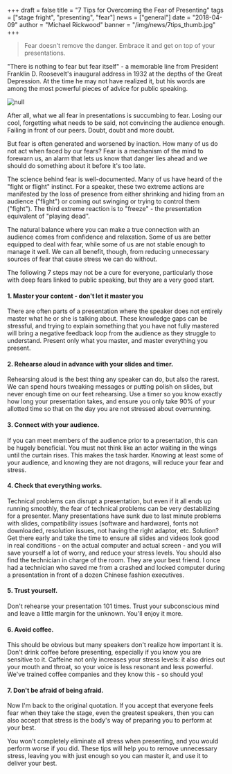 +++
draft = false
title = "7 Tips for Overcoming the Fear of Presenting"
tags = ["stage fright", "presenting", "fear"]
news = ["general"]
date = "2018-04-09"
author = "Michael Rickwood"
banner = "/img/news/7tips_thumb.jpg"
+++
> Fear doesn't remove the danger. Embrace it and get on top of your presentations.

"There is nothing to fear but fear itself" - a memorable line from President Franklin D. Roosevelt's inaugural address in 1932 at the depths of the Great Depression. At the time he may not have realized it, but his words are among the most powerful pieces of advice for public speaking. 

![null](/img/news/quote-roosevelt.jpg)

After all, what we all fear in presentations is succumbing to fear. Losing our cool, forgetting what needs to be said, not convincing the audience enough. Failing in front of our peers. Doubt, doubt and more doubt. 

But fear is often generated and worsened by inaction. How many of us do not act when faced by our fears? Fear is a mechanism of the mind to forewarn us, an alarm that lets us know that danger lies ahead and we should do something about it before it's too late.

The science behind fear is well-documented. Many of us have heard of the "fight or flight" instinct. For a speaker, these two extreme actions are manifested by the loss of presence from either shrinking and hiding from an audience ("flight") or coming out swinging or trying to control them ("fight"). The third extreme reaction is to "freeze" - the presentation equivalent of "playing dead". 

The natural balance where you can make a true connection with an audience comes from confidence and relaxation. Some of us are better equipped to deal with fear, while some of us are not stable enough to manage it well. We can all benefit, though, from reducing unnecessary sources of fear that cause stress we can do without.

The following 7 steps may not be a cure for everyone, particularly those with deep fears linked to public speaking, but they are a very good start.  

#### 1. Master your content - don't let it master you

There are often parts of a presentation where the speaker does not entirely master what he or she is talking about. These knowledge gaps can be stressful, and trying to explain something that you have not fully mastered will bring a negative feedback loop from the audience as they struggle to understand. Present only what you master, and master everything you present.

#### 2. Rehearse aloud in advance with your slides and timer.

Rehearsing aloud is the best thing any speaker can do, but also the rarest. We can spend hours tweaking messages or putting polish on slides, but never enough time on our feet rehearsing. Use a timer so you know exactly how long your presentation takes, and ensure you only take 90% of your allotted time so that on the day you are not stressed about overrunning. 

#### 3. Connect with your audience.

If you can meet members of the audience prior to a presentation, this can be hugely beneficial. You must not think like an actor waiting in the wings until the curtain rises. This makes the task harder. Knowing at least some of your audience, and knowing they are not dragons, will reduce your fear and stress.

#### 4. Check that everything works.

Technical problems can disrupt a presentation, but even if it all ends up running smoothly, the fear of technical problems can be very destabilizing for a presenter. Many presentations have sunk due to last minute problems with slides, compatibility issues (software and hardware), fonts not downloaded, resolution issues, not having the right adaptor, etc. Solution? Get there early and take the time to ensure all slides and videos look good in real conditions - on the actual computer and actual screen - and you will save yourself a lot of worry, and reduce your stress levels. You should also find the technician in charge of the room. They are your best friend. I once had a technician who saved me from a crashed and locked computer during a presentation in front of a dozen Chinese fashion executives. 

#### 5. Trust yourself.

Don't rehearse your presentation 101 times. Trust your subconscious mind and leave a little margin for the unknown. You'll enjoy it more. 

#### 6. Avoid coffee.

This should be obvious but many speakers don't realize how important it is. Don't drink coffee before presenting, especially if you know you are sensitive to it. Caffeine not only increases your stress levels: it also dries out your mouth and throat, so your voice is less resonant and less powerful. We've trained coffee companies and they know this - so should you!

#### 7. Don't be afraid of being afraid.

Now I'm back to the original quotation. If you accept that everyone feels fear when they take the stage, even the greatest speakers, then you can also accept that stress is the body's way of preparing you to perform at your best.

You won't completely eliminate all stress when presenting, and you would perform worse if you did. These tips will help you to remove unnecessary stress, leaving you with just enough so you can master it, and use it to deliver your best.
